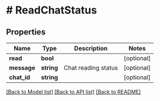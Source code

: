 # # ReadChatStatus

## Properties

Name | Type | Description | Notes
------------ | ------------- | ------------- | -------------
**read** | **bool** |  | [optional]
**message** | **string** | Chat reading status | [optional]
**chat_id** | **string** |  | [optional]

[[Back to Model list]](../../README.md#models) [[Back to API list]](../../README.md#endpoints) [[Back to README]](../../README.md)
